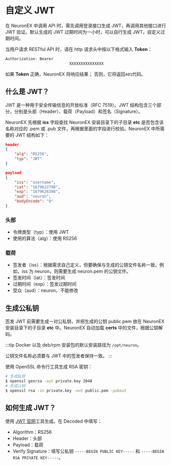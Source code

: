 # 自定义 JWT

在 NeuronEX 中调用 API 时，需先调用登录接口生成 JWT，再调用其他接口进行 JWT 验证。默认生成的 JWT 过期时间为一小时，可以自行生成 JWT，自定义过期时间。

当用户请求 RESTful API 时，请在 http 请求头中按以下格式输入 **Token**：

```go
Authorization: Bearer
							XXXXXXXXXXXXXXX
```

如果 **Token** 正确，NeuronEX 将响应结果； 否则，它将返回`401`代码。

## 什么是 JWT？

JWT 是一种用于安全传输信息的开放标准（RFC 7519）。JWT 结构包含三个部分，分别是头部（Header）、载荷（Payload）和签名（Signature）。

NeuronEX 先根据 **iss** 字段查找 NeuronEX 安装目录下的子目录 **etc** 是否包含该名称对应的 .pem 或 .pub 文件，再根据里面的字段进行校验。NeuronEX 中所需要的 JWT 结构如下：

```json
header
{
    "alg": "RS256",
    "typ": "JWT"
}

payload
{
    "iss": "username",
    "iat": "1679622798",
    "exp": "1679626398",
    "aud": "neuron",
    "bodyEncode": "0"
}
```

### 头部

* 令牌类型（typ）：使用 JWT
* 使用的算法（alg）：使用 RS256

### 载荷

* 签发者（iss）：根据需求自己定义，但要确保与生成的公钥文件名称一致。例如，iss 为 neuron，则需要生成 neuron.pem 的公钥文件。
* 签发时间（iat）：签发时间
* 过期时间（exp）：签发过期时间
* 受众（aud）：neuron，不能修改

## 生成公私钥

签发 JWT 前需要生成一对公私钥，并把生成的公钥 public.pem 放在 NeuronEX 安装目录下的子目录 **etc** 中。NeuronEX 自动加载 **certs** 中的文件，根据公钥解码。

:::tip
Docker 以及 deb/rpm 安装包的默认安装路径为 `/opt/neuron`。

公钥文件名称必须要与 JWT 中的签发者保持一致。
:::

使用 OpenSSL 命令行工具生成 RSA 密钥：

```bash
# 生成私钥
$ openssl genrsa -out private.key 2048
# 生成公钥
$ openssl rsa -in private.key -out public.pem -pubout
```

## 如何生成 JWT？

使用 [JWT 官网](https://jwt.io/)工具生成。在 Decoded 中填写：

* Algorithm：RS256
* Header：头部
* Payload：载荷
* Verify Signature：填写公私钥 `-----BEGIN PUBLIC KEY-----` 和 `-----BEGIN RSA PRIVATE KEY-----`。